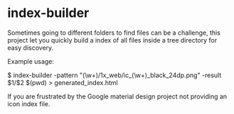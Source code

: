 # index-builder
Sometimes going to different folders to find files can be a challenge, this project let you quickly build a index of all files inside a tree directory for easy discovery.

Example usage:

$ index-builder -pattern "(\w+)/1x_web/ic_(\w+)_black_24dp\.png" -result \$1/\$2 $(pwd) > generated_index.html

If you are frustrated by the Google material design project not providing an icon index file.
